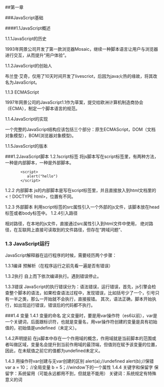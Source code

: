 ##第一章

###JavaScript基础

####1.1JavaScript概述

1.1.1JavaScript的历史

1993年网景公司开发了第一款浏览器Mosaic，继续一种脚本语言让用户与浏览器进行交互，从而提升“用户体验”。

1.1.2JavaScript的创始人

布兰登·艾奇，仅用了10天时间开发了livescriot，后因为java火热的缘故，将其改名为JavaScript。

1.1.3 ECMAScript

1997年网景公司的JavaScript1.1作为草案，提交给欧洲计算机制造商协会（ECMA），制定一个脚本语言的规范。

1.1.4JavaScript的实现

一个完整的JavaScript结构应该包括三个部分：原生ECMAScript，DOM（文档对象模型），BOM(浏览器对象模型)。

1.1.5JavaScript的版本

###1.2JavaScript脚本
1.2.1script标签
将js脚本写在script标签里，有两种方法，一种是内部脚本，一种是外部脚本。
   
           <script>
              alert("hello")
           </script>

1.2.2 内部脚本
js的内部脚本是写在script标签里，并且直接放入到html文档里的<！DOCTYPE html>，位置有不同。

1.2.3 外部脚本
利用script标签的src属性引入一个外部的js文件，该脚本放在head标签或者body标签中。
              <script src="外部脚本.js"></script>
1.2.4引入路径

相对路径，在本地的js文件，直接通过src属性引入到html文件中使用，
绝对路径，在互联网上直接可读取到的文件路径，但存在“跨域问题”、

### 1.3 JavaScript运行

JavaScript解释器在运行程序的时候，需要经历两个步骤：

1.3.1编译
 预解析（在程序运行之前先看一遍是否有错误）

1.3.2执行
自上而下依次编译执行。遇到错误停止。

1.3.3错误
JavaScript的执行错误分为：语法错误，运行错误，首先，js引擎会检查整个脚本的语法，如果检查语法过程中，发现错误，比如括号少了一个，引号只有一半之类，那么一开始就不会执行，直接报错。
其次，语法正确，脚本开始执行，如出现运行错误，错误后的代码都不执行。

###1.4 变量
1.4.1 变量的命名
定义变量时，要是用var操作符（es6以前），var是一个关键词，后面跟标识符，也就是变量名，用var操作符创建的变量是具有初始值的，初始值是undefined（未定义）。

1.4.2声明提前
在js脚本中存在一个作用域的概念，作用域就是当前脚本的范围或者叫做区域，变量名会提升到当前作用域的最顶端，但值则在赋予该变量的位置，因此，在未赋值之前它的值都为undefined未定义。

1.4.3 用操作符var创建与无var创建的区别
       alert(a);//undefined
       alert(b);//保错
       var a = 10； //全局变量
       b = 5；//window下的一个属性
1.4.4 关键字和保留字
 保留字：系统留用（可能永远都用不到，但就是不能用）
 关键词：系统规定有特殊意义的词